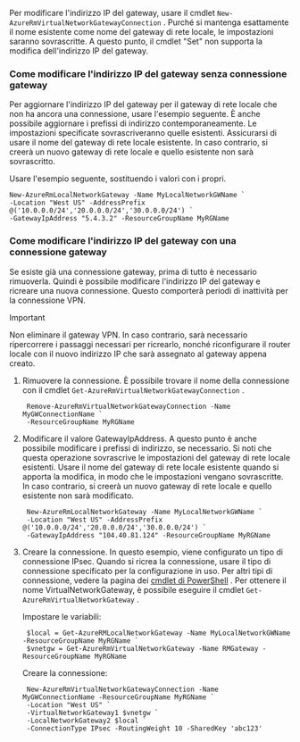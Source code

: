 Per modificare l'indirizzo IP del gateway, usare il cmdlet `New-AzureRmVirtualNetworkGatewayConnection` . Purché si mantenga esattamente il nome esistente come nome del gateway di rete locale, le impostazioni saranno sovrascritte. A questo punto, il cmdlet "Set" non supporta la modifica dell'indirizzo IP del gateway.

### <a name="a-namegwipnoconnectionahow-to-modify-the-gateway-ip-address-no-gateway-connection"></a><a name="gwipnoconnection"></a>Come modificare l'indirizzo IP del gateway senza connessione gateway
Per aggiornare l'indirizzo IP del gateway per il gateway di rete locale che non ha ancora una connessione, usare l'esempio seguente. È anche possibile aggiornare i prefissi di indirizzo contemporaneamente. Le impostazioni specificate sovrascriveranno quelle esistenti. Assicurarsi di usare il nome del gateway di rete locale esistente. In caso contrario, si creerà un nuovo gateway di rete locale e quello esistente non sarà sovrascritto.

Usare l'esempio seguente, sostituendo i valori con i propri.

    New-AzureRmLocalNetworkGateway -Name MyLocalNetworkGWName `
    -Location "West US" -AddressPrefix @('10.0.0.0/24','20.0.0.0/24','30.0.0.0/24') `
    -GatewayIpAddress "5.4.3.2" -ResourceGroupName MyRGName


### <a name="a-namegwipwithconnectionahow-to-modify-the-gateway-ip-address-existing-gateway-connection"></a><a name="gwipwithconnection"></a>Come modificare l'indirizzo IP del gateway con una connessione gateway
Se esiste già una connessione gateway, prima di tutto è necessario rimuoverla. Quindi è possibile modificare l'indirizzo IP del gateway e ricreare una nuova connessione. Questo comporterà periodi di inattività per la connessione VPN.

> [!IMPORTANT]
> Non eliminare il gateway VPN. In caso contrario, sarà necessario ripercorrere i passaggi necessari per ricrearlo, nonché riconfigurare il router locale con il nuovo indirizzo IP che sarà assegnato al gateway appena creato.
> 
> 

1. Rimuovere la connessione. È possibile trovare il nome della connessione con il cmdlet `Get-AzureRmVirtualNetworkGatewayConnection` .
   
        Remove-AzureRmVirtualNetworkGatewayConnection -Name MyGWConnectionName `
        -ResourceGroupName MyRGName
2. Modificare il valore GatewayIpAddress. A questo punto è anche possibile modificare i prefissi di indirizzo, se necessario. Si noti che questa operazione sovrascrive le impostazioni del gateway di rete locale esistenti. Usare il nome del gateway di rete locale esistente quando si apporta la modifica, in modo che le impostazioni vengano sovrascritte. In caso contrario, si creerà un nuovo gateway di rete locale e quello esistente non sarà modificato.
   
        New-AzureRmLocalNetworkGateway -Name MyLocalNetworkGWName `
        -Location "West US" -AddressPrefix @('10.0.0.0/24','20.0.0.0/24','30.0.0.0/24') `
        -GatewayIpAddress "104.40.81.124" -ResourceGroupName MyRGName
3. Creare la connessione. In questo esempio, viene configurato un tipo di connessione IPsec. Quando si ricrea la connessione, usare il tipo di connessione specificato per la configurazione in uso. Per altri tipi di connessione, vedere la pagina dei [cmdlet di PowerShell](https://msdn.microsoft.com/library/mt603611.aspx) .  Per ottenere il nome VirtualNetworkGateway, è possibile eseguire il cmdlet `Get-AzureRmVirtualNetworkGateway` .
   
    Impostare le variabili:
   
        $local = Get-AzureRMLocalNetworkGateway -Name MyLocalNetworkGWName -ResourceGroupName MyRGName `
        $vnetgw = Get-AzureRmVirtualNetworkGateway -Name RMGateway -ResourceGroupName MyRGName
   
    Creare la connessione:
   
        New-AzureRmVirtualNetworkGatewayConnection -Name MyGWConnectionName -ResourceGroupName MyRGName `
        -Location "West US" `
        -VirtualNetworkGateway1 $vnetgw `
        -LocalNetworkGateway2 $local `
        -ConnectionType IPsec -RoutingWeight 10 -SharedKey 'abc123'



<!--HONumber=Nov16_HO2-->


